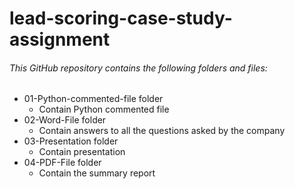 # lead-scoring-case-study-assignment
###### This GitHub repository contains the following folders and files:
- 01-Python-commented-file folder
	- Contain Python commented file
- 02-Word-File folder
	- Contain answers to all the questions asked by the company
- 03-Presentation folder
	- Contain presentation
- 04-PDF-File folder
	- Contain the summary report
